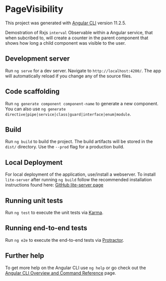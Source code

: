 # PageVisibility

This project was generated with [Angular CLI](https://github.com/angular/angular-cli) version 11.2.5.

Demostration of Rxjs `interval` Observable within a Angular service, that when subcribed to, will create a counter in the parent component that shows how long a child component was visible to the user.

## Development server

Run `ng serve` for a dev server. Navigate to `http://localhost:4200/`. The app will automatically reload if you change any of the source files.

## Code scaffolding

Run `ng generate component component-name` to generate a new component. You can also use `ng generate directive|pipe|service|class|guard|interface|enum|module`.

## Build

Run `ng build` to build the project. The build artifacts will be stored in the `dist/` directory. Use the `--prod` flag for a production build.

## Local Deployment

For local deployment of the application, use/install a webserver.  To install `lite-server` after running `ng build` 
follow the recommended installation instructions found here: [GitHub lite-server page](https://github.com/johnpapa/lite-server)

## Running unit tests

Run `ng test` to execute the unit tests via [Karma](https://karma-runner.github.io).

## Running end-to-end tests

Run `ng e2e` to execute the end-to-end tests via [Protractor](http://www.protractortest.org/).

## Further help

To get more help on the Angular CLI use `ng help` or go check out the [Angular CLI Overview and Command Reference](https://angular.io/cli) page.
